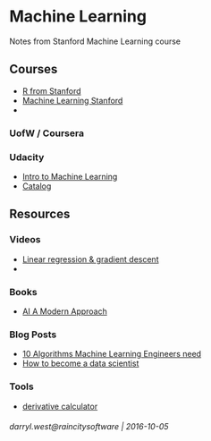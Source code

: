 # Machine Learning
Notes from Stanford Machine Learning course

## Courses

* [R from Stanford](https://lagunita.stanford.edu/courses/HumanitiesSciences/StatLearning/Winter2016/0863bb28908a4cb385b0bf17ff6aa0a6/)
* [Machine Learning Stanford](https://www.coursera.org/learn/machine-learning/home/welcome)
* 

### UofW / Coursera


### Udacity

* [Intro to Machine Learning](https://www.udacity.com/course/intro-to-machine-learning--ud120)
* [Catalog](https://www.udacity.com/courses/data-science)

## Resources

### Videos

* [Linear regression & gradient descent](https://www.youtube.com/watch?v=WnqQrPNYz5Q)
* 

### Books

* [AI A Modern Approach](https://www.amazon.com/Artificial-Intelligence-Modern-Approach-3-ebook/dp/B004O4BZ16/ref=dp_kinw_strp_1)

### Blog Posts

* [10 Algorithms Machine Learning Engineers need](http://www.kdnuggets.com/2016/08/10-algorithms-machine-learning-engineers.html)
* [How to become a data scientist](http://www.kdnuggets.com/2016/08/become-data-scientist-part-1.html)

### Tools

* [derivative calculator](http://www.derivative-calculator)

###### darryl.west@raincitysoftware | 2016-10-05
